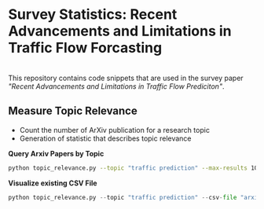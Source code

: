 # Survey Statistics: Recent Advancements and Limitations in Traffic Flow Forcasting

<br> This repository contains code snippets that are used in the survey paper _"Recent Advancements and Limitations in Traffic Flow Prediciton"_.

## Measure Topic Relevance

- Count the number of ArXiv publication for a research topic
- Generation of statistic that describes topic relevance

**Query Arxiv Papers by Topic**

```sh
python topic_relevance.py --topic "traffic prediction" --max-results 10
```

**Visualize existing CSV File**

```py
python topic_relevance.py --topic "traffic prediction" --csv-file "arxiv_traffic_prediction_statistics.csv"
```

